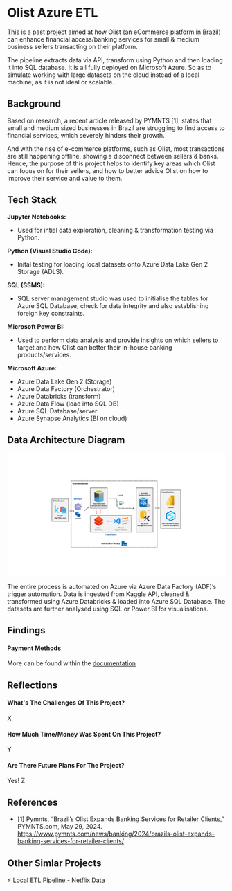 
# Olist Azure ETL

This is a past project aimed at how Olist (an eCommerce platform in Brazil) can enhance financial access/banking services for small & medium business sellers transacting on their platform.

The pipeline extracts data via API, transform using Python and then loading it into SQL database. It is all fully deployed on Microsoft Azure. So as to simulate working with large datasets on the cloud instead of a local machine, as it is not ideal or scalable.



## Background

Based on research, a recent article released by PYMNTS [1], states that small and medium sized businesses in Brazil are struggling to find access to financial services, which severely hinders their growth. 

And with the rise of e-commerce platforms, such as Olist, most transactions are still happening offline, showing a disconnect between sellers & banks. Hence, the purpose of this project helps to identify key areas which Olist can focus on for their sellers, and how to better advice Olist on how to improve their service and value to them.
## Tech Stack

**Jupyter Notebooks:** 

- Used for intial data exploration, cleaning & transformation testing via Python.

**Python (Visual Studio Code):**

- Inital testing for loading local datasets onto Azure Data Lake Gen 2 Storage (ADLS). 

**SQL (SSMS):**

- SQL server management studio was used to initialise the tables for Azure SQL Database, check for data integrity and also establishing foreign key constraints.

**Microsoft Power BI:**

- Used to perform data analysis and provide insights on which sellers to target and how Olist can better their in-house banking products/services.

**Microsoft Azure:**

- Azure Data Lake Gen 2 (Storage)
- Azure Data Factory (Orchestrator)
- Azure Databricks (transform)
- Azure Data Flow (load into SQL DB)
- Azure SQL Database/server
- Azure Synapse Analytics (BI on cloud)

## Data Architecture Diagram

![DAD-OLIST](https://raw.githubusercontent.com/splatpugs/olist-etl/refs/heads/main/Olist_DataArchitectureDiagram.png)

The entire process is automated on Azure via Azure Data Factory (ADF)’s trigger automation. Data is ingested from Kaggle API, cleaned & transformed using Azure Databricks & loaded into Azure SQL Database. The datasets are further analysed using SQL or Power BI for visualisations.
## Findings

#### Payment Methods

More can be found within the [documentation]()


## Reflections

#### What's The Challenges Of This Project?

X

#### How Much Time/Money Was Spent On This Project?

Y

#### Are There Future Plans For The Project?

Yes! Z


## References

- [1] Pymnts, “Brazil’s Olist Expands Banking Services for Retailer Clients,” PYMNTS.com, May 29, 2024. https://www.pymnts.com/news/banking/2024/brazils-olist-expands-banking-services-for-retailer-clients/


## Other Simlar Projects

⚡️ [Local ETL Pipeline - Netflix Data](https://github.com/splatpugs/jde-interim)
